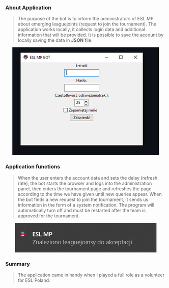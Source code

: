 
### About Application
> The purpose of the bot is to inform the administrators of ESL MP about emerging leaguejoints (request to join the tournament). The application works locally, it collects login data and additional information that will be provided. It is possible to save the account by locally saving the data in **JSON** file.

<p align="center">
  <img src="https://github.com/xNykram/esl_bot_leaguejoins/blob/master/assets/image2.PNG">
</p>

### Application functions
>  When the user enters the account data and sets the delay (refresh rate), the bot starts the browser and logs into the administration panel, then enters the tournament page and refreshes the page according to the time we have given until new queries appear. When the bot finds a new request to join the tournament, it sends us information in the form of a system notification. The program will automatically turn off and must be restarted after the team is approved for the tournament.

<p align="center">
  <img src="https://github.com/xNykram/esl_bot_leaguejoins/blob/master/assets/image.png">
</p>

### Summary
>  The application came in handy when I played a full role as a volunteer for ESL Poland.